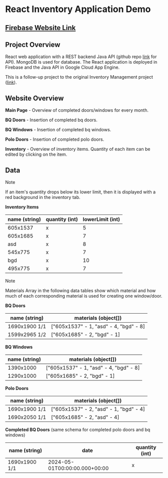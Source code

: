 # React Inventory Application Demo

## [Firebase Website Link](https://inventory-demo-narep.web.app/)

## Project Overview

React web application with a REST backend Java API (github repo [link](https://github.com/andreasnarep/Inventory-API-Demo) for API). MongoDB is used for database. The React application is deployed in Firebase and the Java API in Google Cloud App Engine.

This is a follow-up project to the original Inventory Management project ([link](https://github.com/andreasnarep/Inventory-Management)).

## Website Overview
  **Main Page**  - Overview of completed doors/windows for every month. 
  
  **BQ Doors**   - Insertion of completed bq doors.
  
  **BQ Windows** - Insertion of completed bq windows.
  
  **Polo Doors** - Insertion of completed polo doors.
  
  **Inventory**  - Overview of inventory items. Quantity of each item can be edited by clicking on the item.

## Data

> [!NOTE]
> If an item's quantity drops below its lower limit, then it is displayed with a red background in the inventory tab.

**Inventory Items**

| **name (string)** | **quantity (int)** | **lowerLimit (int)** |
| ----------------- | ------------------ | -------------------- |
| 605x1537          | x                  | 5                    |
| 605x1685          | x                  | 7                    |
| asd               | x                  | 8                    |
| 545x775           | x                  | 7                    |
| bgd               | x                  | 10                   |
| 495x775           | x                  | 7                    |


> [!NOTE]
> Materials Array in the following data tables show which material and how much of each corresponding material is used for creating one window/door.

**BQ Doors**

| **name (string)** | **materials (object[])** |
| ----------------- | ------------------------ |
| 1690x1900 1/1     | ["605x1537" - 1, "asd" - 4, "bgd" - 8] |
| 1599x2965 1/2     | ["605x1685" - 2, "bgd" - 1] |

**BQ Windows**

| **name (string)** | **materials (object[])** |
| ----------------- | ------------------------ |
| 1390x1000     | ["605x1537" - 1, "asd" - 4, "bgd" - 8] |
| 1290x1000     | ["605x1685" - 2, "bgd" - 1] |

**Polo Doors**

| **name (string)** | **materials (object[])** |
| ----------------- | ------------------------ |
| 1690x1900 1/1     | ["605x1537" - 2, "asd" - 1, "bgd" - 4] |
| 1690x2050 1/1     | ["605x1685" - 2, "asd" - 4] |

**Completed BQ Doors** (same schema for completed polo doors and bq windows)

| **name (string)** | **date** | **quantity (int)** |
| ----------------- | -------- | ------------ |
| 1690x1900 1/1     | 2024-05-01T00:00:00.000+00:00 | x |

